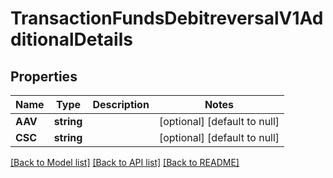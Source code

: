 # TransactionFundsDebitreversalV1AdditionalDetails

## Properties
Name | Type | Description | Notes
------------ | ------------- | ------------- | -------------
**AAV** | **string** |  | [optional] [default to null]
**CSC** | **string** |  | [optional] [default to null]

[[Back to Model list]](../README.md#documentation-for-models) [[Back to API list]](../README.md#documentation-for-api-endpoints) [[Back to README]](../README.md)


